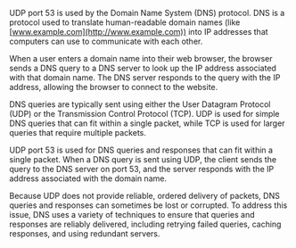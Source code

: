 UDP port 53 is used by the Domain Name System (DNS) protocol. DNS is a protocol used to translate human-readable domain names (like [www.example.com](http://www.example.com)) into IP addresses that computers can use to communicate with each other.

When a user enters a domain name into their web browser, the browser sends a DNS query to a DNS server to look up the IP address associated with that domain name. The DNS server responds to the query with the IP address, allowing the browser to connect to the website.

DNS queries are typically sent using either the User Datagram Protocol (UDP) or the Transmission Control Protocol (TCP). UDP is used for simple DNS queries that can fit within a single packet, while TCP is used for larger queries that require multiple packets.

UDP port 53 is used for DNS queries and responses that can fit within a single packet. When a DNS query is sent using UDP, the client sends the query to the DNS server on port 53, and the server responds with the IP address associated with the domain name.

Because UDP does not provide reliable, ordered delivery of packets, DNS queries and responses can sometimes be lost or corrupted. To address this issue, DNS uses a variety of techniques to ensure that queries and responses are reliably delivered, including retrying failed queries, caching responses, and using redundant servers.